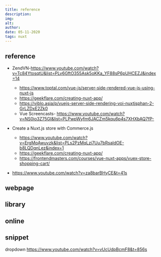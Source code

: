 ```yaml
---
title: reference
description:  
img: 
alt: 
author:  
date: 05-11-2020
tags: nuxt
--- 
```

<article> 

## reference
- ZendVN-https://www.youtube.com/watch?v=Tc84YtosqtU&list=PLv6GftO355Ask5oKKa_YF88sP6pUHCEZJ&index=14
    - https://www.toptal.com/vue-js/server-side-rendered-vue-js-using-nuxt-js
    - https://geekflare.com/creating-nuxt-app/
    - https://viblo.asia/p/vuejs-server-side-rendering-voi-nuxtjsphan-2-GrLZDxE2Zk0
    - Vue Screencasts- https://www.youtube.com/watch?v=NS0io3Z75GI&list=PLPwpWyfm6JACZm5kqu6p4s7XHXbAQ7fP- 

- Create a Nuxt.js store with Commerce.js
    - https://www.youtube.com/watch?v=ErgMqAwuvzk&list=PLs2PzMqLzi7Uu7bRsaIdOE-b8LQDqnLez&index=1
    - https://geekflare.com/creating-nuxt-app/
    - https://frontendmasters.com/courses/vue-nuxt-apps/vuex-store-shopping-cart/
- https://www.youtube.com/watch?v=za8barBHyCE&t=41s
## webpage


## library

## online

## snippet 

dropdown 
https://www.youtube.com/watch?v=vUcUdpBcmF8&t=856s

</article> 